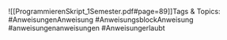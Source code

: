 
![[ProgrammierenSkript_1Semester.pdf#page=89]]Tags & Topics:
   #AnweisungenAnweisung
   #AnweisungsblockAnweisung
   #anweisungenanweisungen
   #Anweisungerlaubt